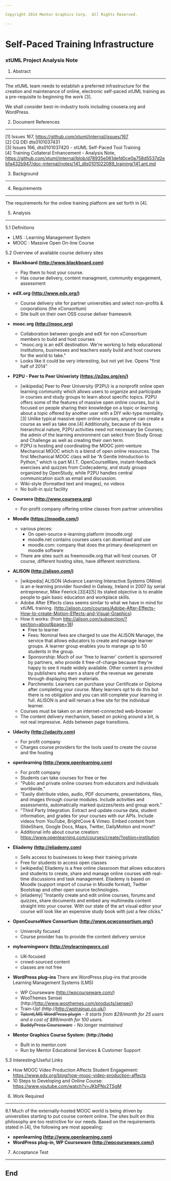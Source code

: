 ```yaml
---

Copyright 2014 Mentor Graphics Corp.  All Rights Reserved.

---
```


# Self-Paced Training Infrastructure
### xtUML Project Analysis Note



1. Abstract
-----------
The xtUML team needs to establish a preferred infrastructure for the creation 
and maintenance of online, electronic self-paced xtUML training as a pre-requisite
to beginning the work [3].

We shall consider best-in-industry tools including cousera.org and WordPress.  

2. Document References
----------------------
[1] Issues 167, https://github.com/xtuml/internal/issues/167    
[2] CQ DEI dts0101037431  
[3] Issues 166, dts0101037420 - xtUML Self-Paced Tool Training  
[4] Training Collateral Enhancement - Analysis Note, https://github.com/xtuml/internal/blob/d78935e061defd0ce0a758d5537d2ebfa432b947/doc-internal/notes/141_dts0101022089_training/141.ant.md  

3. Background
-------------

4. Requirements
---------------
The requirements for the online training platform are set forth in [4].  

5. Analysis
-----------
5.1  Definitions  
  - LMS : Learning Management System
  - MOOC : Massive Open On-line Course

5.2  Overview of available course delivery sites
  - __Blackboard (http://www.blackboard.com)__
    - Pay them to host your course.
    - Has course delivery, content managment, community engagement, assessment
  
  - __edX.org (http://www.edx.org/)__
    - Course delivery site for partner universities and select non-profits & corporations (the xConsortium)
    - Site built on their own OSS course deliver framework
  
  - __mooc.org (http://mooc.org)__
    - Collaboration between google and edX for non xConsortium members to build and host courses
    - "mooc.org is an edX destination. We're working to help educational institutions, businesses and teachers easily build and host courses for the world to take."
    - Looks like it could be very interesting, but not yet live.  Opens "first half of 2014"
  
  - __P2PU - Peer to Peer Univeristy (https://p2pu.org/en/)__
    - [wikipedia] Peer to Peer University (P2PU) is a nonprofit online open learning community which allows users to organize and participate in courses and study groups to learn about specific topics.  P2PU offers some of the features of massive open online courses, but is focused on people sharing their knowledge on a topic or learning about a topic offered by another user with a DIY wiki-type mentality.[3] Unlike typical massive open online courses, anyone can create a course as well as take one.[4] Additionally, because of its less hierarchical nature, P2PU activities need not necessary be Courses; the admin of the learning environment can select from Study Group and Challenge as well as creating their own term.
    - P2PU is hosting and coordinating the MOOC joint-venture Mechanical MOOC which is a blend of open online resources. The first Mechanical MOOC class will be “A Gentle Introduction to Python,” which is part M.I.T. OpenCourseWare, instant-feedback exercises and quizzes from Codecademy, and study groups organized by OpenStudy, while P2PU handles central communication such as email and discussion.
    - Wiki-style (formatted text and images), no videos
    - No built-in quiz facility
  
  - __Coursera (http://www.coursera.org)__
    - For-profit company offering online classes from partner universities
  
  - __Moodle (https://moodle.com/)__
    - various pieces:
      - On open-source e-learning platform (moodle.org)
      - moodle.net contains courses users can download and use
      - moodle.com: company that does the primary development on moodle software
    - There are sites such as freemoodle.org that will host courses.  Of course, different hosting sites, have different restrictions.
  
  - __ALISON (http://alison.com/)__
    - [wikipedia] ALISON (Advance Learning Interactive Systems ONline) is an e-learning provider founded in Galway, Ireland in 2007 by serial entrepreneur, Mike Feerick.[3][4][5] Its stated objective is to enable people to gain basic education and workplace skills.
    - Adobe After Effects class seems similar to what we have in mind for xtUML training. (http://alison.com/courses/Adobe-After-Effects-How-to-create-Motion-Effects-and-Visual-Graphics)
    - How it works: (from http://alison.com/subsection/?section=about&page=18)
      - Free to learner
      - Fees: Nominal fees are charged to use the ALISON Manager, the service that allows educators to create and manage learner groups. A learner group enables you to manage up to 50 students in the group.
      - Sponsorship: Much of our 'free to learner' content is sponsored by partners, who provide it free-of-charge because they're happy to see it made widely available. Other content is provided by publishers who earn a share of the revenue we generate through displaying their materials.
      - Parchments: Learners can purchase your Certificate or Diploma after completing your course. Many learners opt to do this but there is no obligation and you can still complete your learning in full. ALISON is and will remain a free site for the individual learner.
    - Courses must be taken on an internet-connected web-browser
    - The content delivery mechanism, based on poking around a bit, is not real impressive.  Adds between page transitions.
  
  - __Udacity (http://udacity.com)__
    - For profit company 
    - Charges course providers for the tools used to create the course and the hosting
  
  - __openlearning (http://www.openlearning.com)__
    - For profit company
    - Students can take courses for free or fee
    - "Public and private online courses from educators and individuals worldwide."
    - "Easily distribute video, audio, PDF documents, presentations, files, and images through course modules. Include activities and assessments, automatically marked quizzes/tests and group work."
    - "Third Party Integration.  Extract and update course data, student information, and grades for your courses with our APIs.  Include videos from YouTube, BrightCove & Vimeo.  Embed content from SlideShare, Google Docs, Maps, Twitter, DailyMotion and more!"
    - Additional info about course creation: https://www.openlearning.com/courses/create/?option=institution

  - __Eliademy (http://eliademy.com)__
    - Sells access to businesses to keep their training private
    - Free for students to access open classes
    - [wikipedia] Eliademy is a free online classroom that allows educators and students to create, share and manage online courses with real-time discussions and task management. Eliademy is based on Moodle (support import of course in Moodle format), Twitter Bootstrap and other open source technologies.
    - [eliademy] "Instantly create and edit online courses, forums and quizzes, share documents and embed any multimedia content straight into your course. With our state of the art visual editor your course will look like an expensive study book with just a few clicks."

  - __OpenCourseWare Consortium (http://www.ocwconsortium.org/)__
    - University focused
    - Course provider has to provide the content delivery service
  
  - __mylearningworx (http://mylearningworx.co)__
    - UK-focused
    - crowd-sourced content
    - classes are not free
  
  - __WordPress plug-ins__ There are WordPress plug-ins that provide Learning Management Systems (LMS)
    - WP Courseware (http://wpcourseware.com/)
    - WooThemes Sensei (http://http://www.woothemes.com/products/sensei/)
    - Train-Up! (http://http://wptrainup.co.uk/)
    - ~~TalentLMS WordPress plugin~~ - _It starts from $29/month for 25 users and a cost of $99/month for 100 users._
    - ~~BuddyPress Courseware~~ - _No longer maintained_
    
  - __Mentor Graphics Course System: (http://todo)__
    - Built in to mentor.com
    - Run by Mentor Educational Services & Customer Support

5.3  Interesting/Useful Links
  - How MOOC Video Production Affects Student Engagement: https://www.edx.org/blog/how-mooc-video-production-affects
  - 10 Steps to Developing and Online Course: https://www.youtube.com/watch?v=JKbPNx2TSgM

6. Work Required
----------------
6.1  Much of the externally-hosted MOOC world is being driven by universities starting to put course content online.  The sites built on this philosophy are too restrictive for our needs.  Based on the requirements stated in [4], the following are most appealing:
  - __openlearning (http://www.openlearning.com)__
  - __WordPress plug-in, WP Courseware (http://wpcourseware.com/)__

7. Acceptance Test
------------------

End
---

